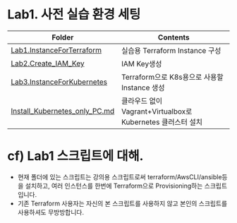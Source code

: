 # Lab1. 사전 실습 환경 세팅
| Folder                                                         | Contents                                                    |
| -------------------------------------------------------------- | ----------------------------------------------------------- |
| [Lab1.InstanceForTerraform](Lab1.InstanceForTerraform)         | 실습용 Terraform Instance 구성                              |
| [Lab2.Create_IAM_Key](Lab2.Create_IAM_Key)                     | IAM Key생성                                                 |
| [Lab3.InstanceForKubernetes](Lab3.InstanceForKubernetes)       | Terraform으로 K8s용으로 사용할 Instance 생성                |
| [Install_Kubernetes_only_PC.md](Install_Kubernetes_only_PC.md) | 클라우드 없이 Vagrant+Virtualbox로 Kubernetes 클러스터 설치 |


# cf) Lab1 스크립트에 대해.
* 현재 폴더에 있는 스크립트는 강의용 스크립트로써 terraform/AwsCLI/ansible등을 설치하고, 여러 인스턴스를 한번에 Terraform으로 Provisioning하는 스크립트 입니다.
* 기존 Terraform 사용자는 자신의 본 스크립트를 사용하지 않고 본인의 스크립트를 사용하셔도 무방방합니다.
